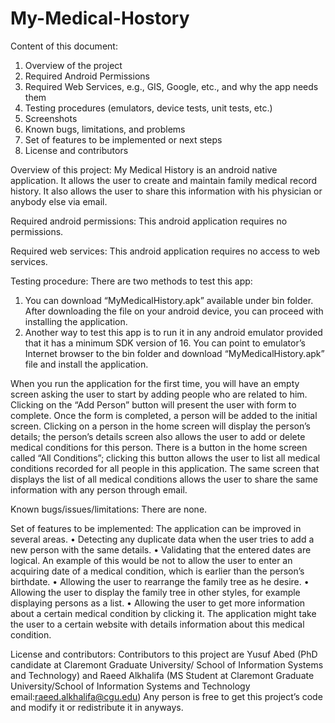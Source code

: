 My-Medical-Hostory
==================
Content of this document:
1. Overview of the project
2. Required Android Permissions
3. Required Web Services, e.g., GIS, Google, etc., and why the app needs them
4. Testing procedures (emulators, device tests, unit tests, etc.)
5. Screenshots
6. Known bugs, limitations, and problems
7. Set of features to be implemented or next steps
8. License and contributors

Overview of this project:
My Medical History is an android native application. It allows the user to create and maintain family medical record history. It also allows the user to share this information with his physician or anybody else via email.

Required android permissions:
This android application requires no permissions.

Required web services:
This android application requires no access to web services.

Testing procedure:
There are two methods to test this app:
1. You can download “MyMedicalHistory.apk” available under bin folder. After downloading the file on your android device, you can proceed with installing the application.
2. Another way to test this app is to run it in any android emulator provided that it has a minimum SDK version of 16. You can point to emulator’s Internet browser to the bin folder and download “MyMedicalHistory.apk” file and install the application.

When you run the application for the first time, you will have an empty screen asking the user to start by adding people who are related to him. Clicking on the “Add Person” button will present the user with form to complete. Once the form is completed, a person will be added to the initial screen. Clicking on a person in the home screen will display the person’s details; the person’s details screen also allows the user to add or delete medical conditions for this person. There is a button in the home screen called “All Conditions”; clicking this button allows the user to list all medical conditions recorded for all people in this application. The same screen that displays the list of all medical conditions allows the user to share the same information with any person through email.
 

Known bugs/issues/limitations:
There are none.

Set of features to be implemented:
The application can be improved in several areas.
• Detecting any duplicate data when the user tries to add a new person with the same details.
• Validating that the entered dates are logical. An example of this would be not to allow the user to enter an acquiring date of a medical condition, which is earlier than the person’s birthdate.
• Allowing the user to rearrange the family tree as he desire.
• Allowing the user to display the family tree in other styles, for example displaying persons as a list.
• Allowing the user to get more information about a certain medical condition by clicking it. The application might take the user to a certain website with details information about this medical condition.

License and contributors:
Contributors to this project are Yusuf Abed (PhD candidate at Claremont Graduate University/ School of Information Systems and Technology) and Raeed Alkhalifa (MS Student at Claremont Graduate University/School of Information Systems and Technology email:raeed.alkhalifa@cgu.edu)
Any person is free to get this project’s code and modify it or redistribute it in anyways.
